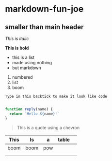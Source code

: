 # markdown-fun-joe

## smaller than main header

_This is italic_

__This is bold__

- this is a list
- made using nothing
- but markdown

1) numbered
1) list
1) boom

`Type in this backtick to make it look like code`

```js

function reply(name) {
  return `Hello ${name}!`
}

```

> This is a quote using a chevron

| This  |Is| a|table  |   |
|---|---|---|---|---|
| boom  |  boom |  pow |   |   |
|   |   |   |   |   |
|   |   |   |   |   |